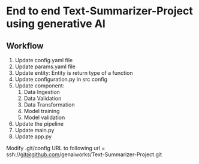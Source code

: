 # End to end Text-Summarizer-Project using generative AI 

## Workflow 

1. Update config.yaml file
2. Update params.yaml file
3. Update entity: Entity is return type of a function
4. Update configuration.py in src config 
5. Update component:
   1. Data Ingestion
   2. Data Validation
   3. Data Transformation
   4. Model training
   5. Model validation
6. Update the pipeline
7. Update main.py
8. Update app.py

Modify .git/config URL to following
url = ssh://git@github.com/genaiworks/Text-Summarizer-Project.git